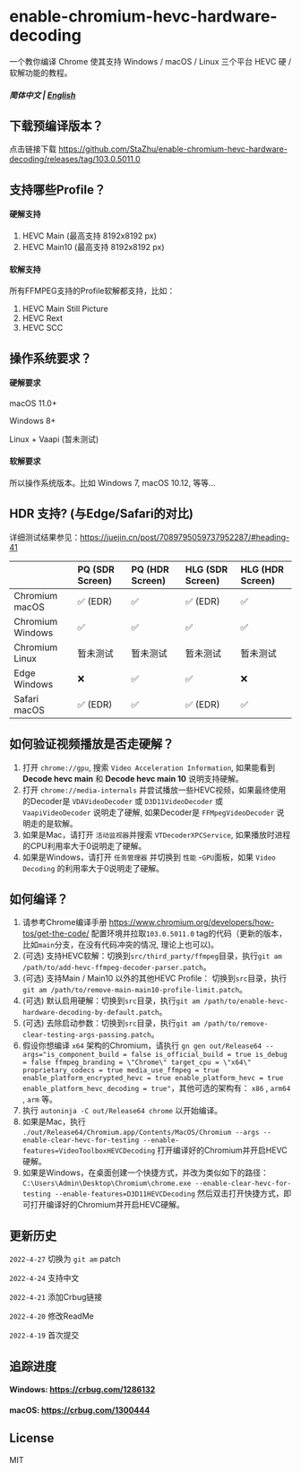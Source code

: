 # enable-chromium-hevc-hardware-decoding

一个教你编译 Chrome 使其支持 Windows / macOS / Linux 三个平台 HEVC 硬 / 软解功能的教程。


##### 简体中文 | [English](./README.md)

## 下载预编译版本？

点击链接下载 https://github.com/StaZhu/enable-chromium-hevc-hardware-decoding/releases/tag/103.0.5011.0

## 支持哪些Profile？

#### 硬解支持

1. HEVC Main (最高支持 8192x8192 px)
2. HEVC Main10 (最高支持 8192x8192 px)

#### 软解支持

所有FFMPEG支持的Profile软解都支持，比如：

1. HEVC Main Still Picture
2. HEVC Rext
3. HEVC SCC

## 操作系统要求？

#### 硬解要求

macOS 11.0+

Windows 8+

Linux + Vaapi (暂未测试)

#### 软解要求

所以操作系统版本。比如 Windows 7, macOS 10.12, 等等...

## HDR 支持? (与Edge/Safari的对比) 

详细测试结果参见：https://juejin.cn/post/7089795059737952287/#heading-41

|                  | PQ (SDR Screen) | PQ (HDR Screen) | HLG (SDR Screen) | HLG (HDR Screen) |
| :-------------- | :------------- | :------------- | :-------------- | :-------------- |
|  Chromium macOS  |     ✅ (EDR)     |        ✅        |      ✅ (EDR)      |        ✅         |
| Chromium Windows |        ✅        |        ✅        |        ✅         |        ✅         |
|  Chromium Linux  |    暂未测试     |    暂未测试     |     暂未测试     |     暂未测试     |
|   Edge Windows   |        ❌        |        ✅        |        ✅         |        ❌         |
|   Safari macOS   |     ✅ (EDR)     |        ✅        |      ✅ (EDR)      |        ✅         |

## 如何验证视频播放是否走硬解？

1. 打开 `chrome://gpu`, 搜索 `Video Acceleration Information`, 如果能看到 **Decode hevc main**  和 **Decode hevc main 10** 说明支持硬解。
2. 打开 `chrome://media-internals` 并尝试播放一些HEVC视频，如果最终使用的Decoder是 `VDAVideoDecoder` 或 `D3D11VideoDecoder` 或 `VaapiVideoDecoder` 说明走了硬解, 如果Decoder是 `FFMpegVideoDecoder` 说明走的是软解。
3. 如果是Mac，请打开 `活动监视器`并搜索 `VTDecoderXPCService`, 如果播放时进程的CPU利用率大于0说明走了硬解。
4. 如果是Windows，请打开 `任务管理器` 并切换到 `性能` -`GPU`面板，如果 `Video Decoding` 的利用率大于0说明走了硬解。

## 如何编译？

1. 请参考Chrome编译手册 https://www.chromium.org/developers/how-tos/get-the-code/ 配置环境并拉取`103.0.5011.0` tag的代码（更新的版本，比如`main`分支，在没有代码冲突的情况, 理论上也可以)。
2. (可选) 支持HEVC软解：切换到`src/third_party/ffmpeg`目录，执行`git am /path/to/add-hevc-ffmpeg-decoder-parser.patch`。
3. (可选) 支持Main / Main10 以外的其他HEVC Profile： 切换到`src`目录，执行`git am /path/to/remove-main-main10-profile-limit.patch`。
4. (可选) 默认启用硬解：切换到`src`目录，执行`git am /path/to/enable-hevc-hardware-decoding-by-default.patch`。
5. (可选) 去除启动参数：切换到`src`目录，执行`git am /path/to/remove-clear-testing-args-passing.patch`。
6. 假设你想编译 `x64` 架构的Chromium，请执行  `gn gen out/Release64 --args="is_component_build = false is_official_build = true is_debug = false ffmpeg_branding = \"Chrome\" target_cpu = \"x64\" proprietary_codecs = true media_use_ffmpeg = true enable_platform_encrypted_hevc = true enable_platform_hevc = true enable_platform_hevc_decoding = true"`，其他可选的架构有： `x86` , `arm64` , `arm` 等。
7. 执行 `autoninja -C out/Release64 chrome` 以开始编译。
8. 如果是Mac，执行 `./out/Release64/Chromium.app/Contents/MacOS/Chromium --args --enable-clear-hevc-for-testing --enable-features=VideoToolboxHEVCDecoding` 打开编译好的Chromium并开启HEVC硬解。
9. 如果是Windows，在桌面创建一个快捷方式，并改为类似如下的路径： `C:\Users\Admin\Desktop\Chromium\chrome.exe --enable-clear-hevc-for-testing --enable-features=D3D11HEVCDecoding` 然后双击打开快捷方式，即可打开编译好的Chromium并开启HEVC硬解。

## 更新历史

`2022-4-27` 切换为 `git am` patch

`2022-4-24` 支持中文

`2022-4-21` 添加Crbug链接

`2022-4-20` 修改ReadMe

`2022-4-19` 首次提交

## 追踪进度

#### Windows:  https://crbug.com/1286132

#### macOS:  https://crbug.com/1300444

## License

MIT
